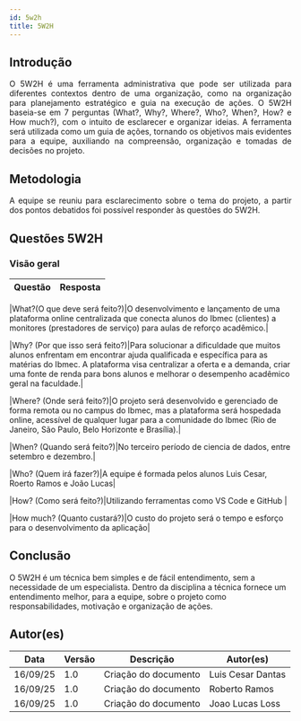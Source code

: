 ```yaml
---
id: 5w2h
title: 5W2H
---
```


## Introdução

<p align = "justify">
    O 5W2H é uma ferramenta administrativa  que pode ser utilizada para diferentes contextos dentro de uma organização, como na organização para planejamento estratégico e guia na execução de ações. O 5W2H baseia-se em 7 perguntas (What?, Why?, Where?, Who?, When?, How? e How much?), com o intuito de esclarecer e organizar ideias. A ferramenta será utilizada como um guia de ações, tornando os objetivos mais evidentes para a equipe, auxiliando na compreensão, organização e tomadas de decisões no projeto.
</p>

## Metodologia

<p align = "justify">
    A equipe se reuniu para esclarecimento sobre o tema do projeto, a partir dos pontos debatidos foi possível responder às questões do 5W2H.  
</p>


## Questões 5W2H


### Visão geral

|Questão|Resposta|
|-------|--------|

|What?(O que deve será feito?)|O desenvolvimento e lançamento de uma plataforma online centralizada que conecta alunos do Ibmec (clientes) a monitores (prestadores de serviço) para aulas de reforço acadêmico.|

|Why? (Por que isso será feito?)|Para solucionar a dificuldade que muitos alunos enfrentam em encontrar ajuda qualificada e específica para as matérias do Ibmec. A plataforma visa centralizar a oferta e a demanda, criar uma fonte de renda para bons alunos e melhorar o desempenho acadêmico geral na faculdade.|

|Where? (Onde será feito?)|O projeto será desenvolvido e gerenciado de forma remota ou no campus do Ibmec, mas a plataforma será hospedada online, acessível de qualquer lugar para a comunidade do Ibmec (Rio de Janeiro, São Paulo, Belo Horizonte e Brasília).|

|When? (Quando será feito?)|No terceiro período de ciencia de dados, entre setembro e dezembro.|

|Who? (Quem irá fazer?)|A equipe é formada pelos alunos Luis Cesar, Roerto Ramos e João Lucas|

|How? (Como será feito?)|Utilizando ferramentas como VS Code e GitHub |

|How much? (Quanto custará?)|O custo do projeto será o tempo e esforço para o desenvolvimento da aplicação|


## Conclusão

O 5W2H é um técnica bem simples e de fácil entendimento, sem a necessidade de um especialista. Dentro da disciplina a técnica fornece um entendimento melhor, para a equipe, sobre o projeto como responsabilidades, motivação e organização de ações.   
 


## Autor(es)
| Data | Versão | Descrição | Autor(es) |
| -- | -- | -- | -- |
| 16/09/25 | 1.0 | Criação do documento |    Luis Cesar Dantas    | 
| 16/09/25 | 1.0 | Criação do documento |    Roberto Ramos        | 
| 16/09/25 | 1.0 | Criação do documento |    Joao Lucas Loss      | 
